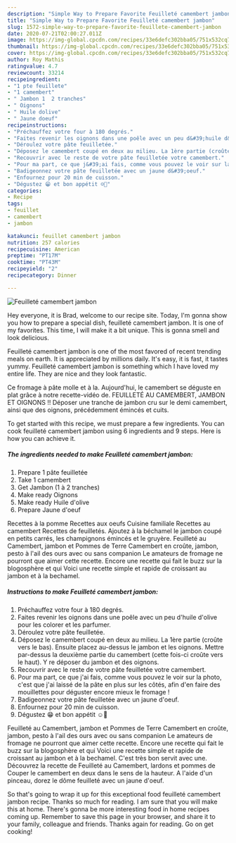 ```yaml
---
description: "Simple Way to Prepare Favorite Feuilleté camembert jambon"
title: "Simple Way to Prepare Favorite Feuilleté camembert jambon"
slug: 1572-simple-way-to-prepare-favorite-feuillete-camembert-jambon
date: 2020-07-21T02:00:27.011Z
image: https://img-global.cpcdn.com/recipes/33e6defc302bba05/751x532cq70/feuillete-camembert-jambon-photo-principale-de-la-recette.jpg
thumbnail: https://img-global.cpcdn.com/recipes/33e6defc302bba05/751x532cq70/feuillete-camembert-jambon-photo-principale-de-la-recette.jpg
cover: https://img-global.cpcdn.com/recipes/33e6defc302bba05/751x532cq70/feuillete-camembert-jambon-photo-principale-de-la-recette.jpg
author: Roy Mathis
ratingvalue: 4.7
reviewcount: 33214
recipeingredient:
- "1 pte feuillete"
- "1 camembert"
- " Jambon 1  2 tranches"
- " Oignons"
- " Huile dolive"
- " Jaune doeuf"
recipeinstructions:
- "Préchauffez votre four à 180 degrés."
- "Faites revenir les oignons dans une poêle avec un peu d&#39;huile d&#39;olive pour les colorer et les parfumer."
- "Déroulez votre pâte feuilletée."
- "Déposez le camembert coupé en deux au milieu. La 1ère partie (croûte vers le bas). Ensuite placez au-dessus le jambon et les oignons. Mettre par-dessus la deuxième partie du camembert (cette fois-ci croûte vers le haut). Y re déposer du jambon et des oignons."
- "Recouvrir avec le reste de votre pâte feuilletée votre camembert."
- "Pour ma part, ce que j&#39;ai fais, comme vous pouvez le voir sur la photo, c&#39;est que j&#39;ai laissé de la pâte en plus sur les côtés, afin d&#39;en faire des mouillettes pour déguster encore mieux le fromage !"
- "Badigeonnez votre pâte feuilletée avec un jaune d&#39;oeuf."
- "Enfournez pour 20 min de cuisson."
- "Dégustez 😁 et bon appétit ☺🥰"
categories:
- Recipe
tags:
- feuillet
- camembert
- jambon

katakunci: feuillet camembert jambon 
nutrition: 257 calories
recipecuisine: American
preptime: "PT17M"
cooktime: "PT43M"
recipeyield: "2"
recipecategory: Dinner

---
```



![Feuilleté camembert jambon](https://img-global.cpcdn.com/recipes/33e6defc302bba05/751x532cq70/feuillete-camembert-jambon-photo-principale-de-la-recette.jpg)

Hey everyone, it is Brad, welcome to our recipe site. Today, I'm gonna show you how to prepare a special dish, feuilleté camembert jambon. It is one of my favorites. This time, I will make it a bit unique. This is gonna smell and look delicious.

Feuilleté camembert jambon is one of the most favored of recent trending meals on earth. It is appreciated by millions daily. It's easy, it is fast, it tastes yummy. Feuilleté camembert jambon is something which I have loved my entire life. They are nice and they look fantastic.

Ce fromage à pâte molle et à la. Aujourd&#39;hui, le camembert se déguste en plat grâce à notre recette-vidéo de. FEUILLETÉ AU CAMEMBERT, JAMBON ET OIGNONS !! Déposer une tranche de jambon cru sur le demi camembert, ainsi que des oignons, précédemment émincés et cuits.


To get started with this recipe, we must prepare a few ingredients. You can cook feuilleté camembert jambon using 6 ingredients and 9 steps. Here is how you can achieve it.

<!--inarticleads1-->

##### The ingredients needed to make Feuilleté camembert jambon:

1. Prepare 1 pâte feuilletée
1. Take 1 camembert
1. Get  Jambon (1 à 2 tranches)
1. Make ready  Oignons
1. Make ready  Huile d&#39;olive
1. Prepare  Jaune d&#39;oeuf


Recettes à la pomme Recettes aux oeufs Cuisine familiale Recettes au camembert Recettes de feuilletés. Ajoutez à la béchamel le jambon coupé en petits carrés, les champignons émincés et le gruyère. Feuilleté au Camembert, jambon et Pommes de Terre Camembert en croûte, jambon, pesto à l&#39;ail des ours avec ou sans companion Le amateurs de fromage ne pourront que aimer cette recette. Encore une recette qui fait le buzz sur la blogosphère et qui Voici une recette simple et rapide de croissant au jambon et à la bechamel. 

<!--inarticleads2-->

##### Instructions to make Feuilleté camembert jambon:

1. Préchauffez votre four à 180 degrés.
1. Faites revenir les oignons dans une poêle avec un peu d&#39;huile d&#39;olive pour les colorer et les parfumer.
1. Déroulez votre pâte feuilletée.
1. Déposez le camembert coupé en deux au milieu. La 1ère partie (croûte vers le bas). Ensuite placez au-dessus le jambon et les oignons. Mettre par-dessus la deuxième partie du camembert (cette fois-ci croûte vers le haut). Y re déposer du jambon et des oignons.
1. Recouvrir avec le reste de votre pâte feuilletée votre camembert.
1. Pour ma part, ce que j&#39;ai fais, comme vous pouvez le voir sur la photo, c&#39;est que j&#39;ai laissé de la pâte en plus sur les côtés, afin d&#39;en faire des mouillettes pour déguster encore mieux le fromage !
1. Badigeonnez votre pâte feuilletée avec un jaune d&#39;oeuf.
1. Enfournez pour 20 min de cuisson.
1. Dégustez 😁 et bon appétit ☺🥰


Feuilleté au Camembert, jambon et Pommes de Terre Camembert en croûte, jambon, pesto à l&#39;ail des ours avec ou sans companion Le amateurs de fromage ne pourront que aimer cette recette. Encore une recette qui fait le buzz sur la blogosphère et qui Voici une recette simple et rapide de croissant au jambon et à la bechamel. C&#39;est très bon servit avec une. Découvrez la recette de Feuilleté au Camembert, lardons et pommes de Couper le camembert en deux dans le sens de la hauteur. A l&#39;aide d&#39;un pinceau, dorez le dôme feuilleté avec un jaune d&#39;oeuf. 

So that's going to wrap it up for this exceptional food feuilleté camembert jambon recipe. Thanks so much for reading. I am sure that you will make this at home. There's gonna be more interesting food in home recipes coming up. Remember to save this page in your browser, and share it to your family, colleague and friends. Thanks again for reading. Go on get cooking!
